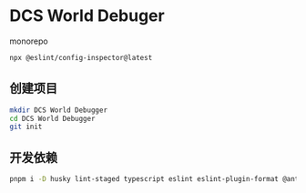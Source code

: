# DCS World Debuger

monorepo

```bash
npx @eslint/config-inspector@latest
```

## 创建项目

```bash
mkdir DCS World Debugger
cd DCS World Debugger
git init
```

## 开发依赖

```bash
pnpm i -D husky lint-staged typescript eslint eslint-plugin-format @antfu/eslint-config stylelint @unocss/eslint-plugin stylelint-config-zzjtnb -w
```
